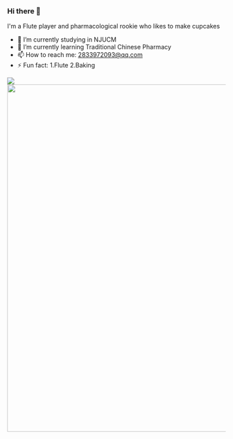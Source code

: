 ### Hi there 👋

I'm a Flute player and pharmacological rookie who likes to make cupcakes

- 🔭 I’m currently studying in NJUCM
- 🌱 I’m currently learning Traditional Chinese Pharmacy
- 📫 How to reach me: 2833972093@qq.com
- ⚡ Fun fact: 1.Flute 2.Baking 

<img align="center" src="https://github-readme-stats.vercel.app/api/top-langs/?username=Carrie-HuYY&theme=transparent&hide_border=true&layout=donut-vertical&langs_count=6" />

<img width="800" src="https://github-readme-activity-graph.vercel.app/graph?username=Carrie-HuYY&theme=github-compact&hide_border=true&area=true&custom_title=Contribution%20Graph" />



